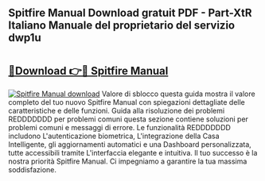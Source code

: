 ## Spitfire Manual Download gratuit PDF - Part-XtR Italiano Manuale del proprietario del servizio dwp1u

# <h2><a href="http://dfc3s8y.blite.top/?on=Spitfire+Manual">🔗Download 👉🔴 Spitfire Manual</a></h2>

[![Spitfire Manual download](https://i.imgur.com/lujVjoI.png)](http://dfc3s8y.blite.top/?on=Spitfire+Manual)
Valore di sblocco questa guida mostra il valore completo del tuo nuovo Spitfire Manual con spiegazioni dettagliate delle caratteristiche e delle funzioni. Guida alla risoluzione dei problemi REDDDDDDD per problemi comuni questa sezione contiene soluzioni per problemi comuni e messaggi di errore. Le funzionalità REDDDDDDD includono L'autenticazione biometrica, L'integrazione della Casa Intelligente, gli aggiornamenti automatici e una Dashboard personalizzata, tutte accessibili tramite L'interfaccia elegante e intuitiva. Il tuo successo è la nostra priorità Spitfire Manual. Ci impegniamo a garantire la tua massima soddisfazione.
